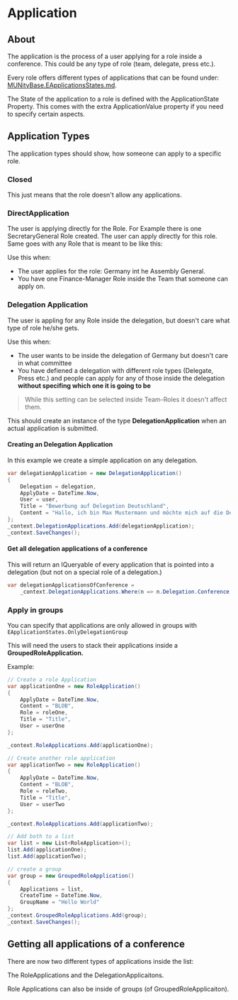 # Application

## About

The application is the process of a user applying for a role inside a conference. This could be any type of role (team, delegate, press etc.).

Every role offers different types of applications that can be found under: [MUNityBase.EApplicationsStates.md](../../src/MUNityBase/../../../src/MUNityBase/EApplicationStates.cs).

The State of the application to a role is defined with the ApplicationState Property. This comes with the extra ApplicationValue property if you need to specify certain aspects.

## Application Types

The application types should show, how someone can apply to a specific role.

### Closed

This just means that the role doesn't allow any applications.

### DirectApplication

The user is applying directly for the Role. For Example there is one SecretaryGeneral Role created. The user can apply directly for this role. Same goes with any Role that is meant to be like this:

Use this when:
* The user applies for the role: Germany int he Assembly General.
* You have one Finance-Manager Role inside the Team that someone can apply on.

### Delegation Application

The user is appling for any Role inside the delegation, but doesn't care what type of role he/she gets.

Use this when:
* The user wants to be inside the delegation of Germany but doesn't care in what committee
* You have defiened a delegation with different role types (Delegate, Press etc.) and people can apply for any of those inside the delegation __without specifing which one it is going to be__

> While this setting can be selected inside Team-Roles it doesn't affect them.

This should create an instance of the type __DelegationApplication__ when an actual application is submitted.

#### Creating an Delegation Application

In this example we create a simple application on any delegation.

```c#
var delegationApplication = new DelegationApplication()
{
    Delegation = delegation,
    ApplyDate = DateTime.Now,
    User = user,
    Title = "Bewerbung auf Delegation Deutschland",
    Content = "Hallo, ich bin Max Mustermann und möchte mich auf die Delegation Deutschland bewerben."
};
_context.DelegationApplications.Add(delegationApplication);
_context.SaveChanges();
```

#### Get all delegation applications of a conference

This will return an IQueryable of every application that is pointed into a delegation (but not on a special role of a delegation.)

```c#
var delegationApplicationsOfConference =
    _context.DelegationApplications.Where(n => n.Delegation.Conference.ConferenceId == TestConference.ConferenceId);
```

### Apply in groups

You can specify that applications are only allowed in groups with ```EApplicationStates.OnlyDelegationGroup```

This will need the users to stack their applications inside a __GroupedRoleApplication.__

Example:

```c#
// Create a role Application
var applicationOne = new RoleApplication()
{
    ApplyDate = DateTime.Now,
    Content = "BLOB",
    Role = roleOne,
    Title = "Title",
    User = userOne
};

_context.RoleApplications.Add(applicationOne);

// Create another role application
var applicationTwo = new RoleApplication()
{
    ApplyDate = DateTime.Now,
    Content = "BLOB",
    Role = roleTwo,
    Title = "Title",
    User = userTwo
};

_context.RoleApplications.Add(applicationTwo);

// Add both to a list
var list = new List<RoleApplication>();
list.Add(applicationOne);
list.Add(applicationTwo);

// create a group
var group = new GroupedRoleApplication()
{
    Applications = list,
    CreateTime = DateTime.Now,
    GroupName = "Hello World"
};
_context.GroupedRoleApplications.Add(group);
_context.SaveChanges();
```



## Getting all applications of a conference

There are now two different types of applications inside the list:

The RoleApplications and the DelegationApplicaitons.

Role Applications can also be inside of groups (of GroupedRoleApplicaiton).
